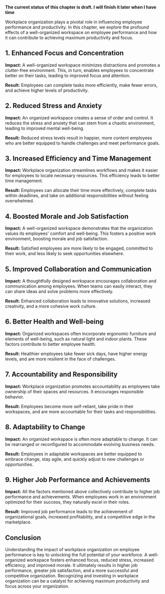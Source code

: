 **The current status of this chapter is draft. I will finish it later when I have time**

Workplace organization plays a pivotal role in influencing employee performance and productivity. In this chapter, we explore the profound effects of a well-organized workspace on employee performance and how it can contribute to achieving maximum productivity and focus.

**1. Enhanced Focus and Concentration**
---------------------------------------

**Impact:** A well-organized workspace minimizes distractions and promotes a clutter-free environment. This, in turn, enables employees to concentrate better on their tasks, leading to improved focus and attention.

**Result:** Employees can complete tasks more efficiently, make fewer errors, and achieve higher levels of productivity.

**2. Reduced Stress and Anxiety**
---------------------------------

**Impact:** An organized workspace creates a sense of order and control. It reduces the stress and anxiety that can stem from a chaotic environment, leading to improved mental well-being.

**Result:** Reduced stress levels result in happier, more content employees who are better equipped to handle challenges and meet performance goals.

**3. Increased Efficiency and Time Management**
-----------------------------------------------

**Impact:** Workplace organization streamlines workflows and makes it easier for employees to locate necessary resources. This efficiency leads to better time management.

**Result:** Employees can allocate their time more effectively, complete tasks within deadlines, and take on additional responsibilities without feeling overwhelmed.

**4. Boosted Morale and Job Satisfaction**
------------------------------------------

**Impact:** A well-organized workspace demonstrates that the organization values its employees' comfort and well-being. This fosters a positive work environment, boosting morale and job satisfaction.

**Result:** Satisfied employees are more likely to be engaged, committed to their work, and less likely to seek opportunities elsewhere.

**5. Improved Collaboration and Communication**
-----------------------------------------------

**Impact:** A thoughtfully designed workspace encourages collaboration and communication among employees. When teams can easily interact, they can share ideas and solve problems more effectively.

**Result:** Enhanced collaboration leads to innovative solutions, increased creativity, and a more cohesive work culture.

**6. Better Health and Well-being**
-----------------------------------

**Impact:** Organized workspaces often incorporate ergonomic furniture and elements of well-being, such as natural light and indoor plants. These factors contribute to better employee health.

**Result:** Healthier employees take fewer sick days, have higher energy levels, and are more resilient in the face of challenges.

**7. Accountability and Responsibility**
----------------------------------------

**Impact:** Workplace organization promotes accountability as employees take ownership of their spaces and resources. It encourages responsible behavior.

**Result:** Employees become more self-reliant, take pride in their workspaces, and are more accountable for their tasks and responsibilities.

**8. Adaptability to Change**
-----------------------------

**Impact:** An organized workspace is often more adaptable to change. It can be rearranged or reconfigured to accommodate evolving business needs.

**Result:** Employees in adaptable workspaces are better equipped to embrace change, stay agile, and quickly adjust to new challenges or opportunities.

**9. Higher Job Performance and Achievements**
----------------------------------------------

**Impact:** All the factors mentioned above collectively contribute to higher job performance and achievements. When employees work in an environment optimized for their success, they naturally excel in their roles.

**Result:** Improved job performance leads to the achievement of organizational goals, increased profitability, and a competitive edge in the marketplace.

**Conclusion**
--------------

Understanding the impact of workplace organization on employee performance is key to unlocking the full potential of your workforce. A well-organized workspace fosters enhanced focus, reduced stress, increased efficiency, and improved morale. It ultimately results in higher job performance, greater job satisfaction, and a more successful and competitive organization. Recognizing and investing in workplace organization can be a catalyst for achieving maximum productivity and focus across your organization.
